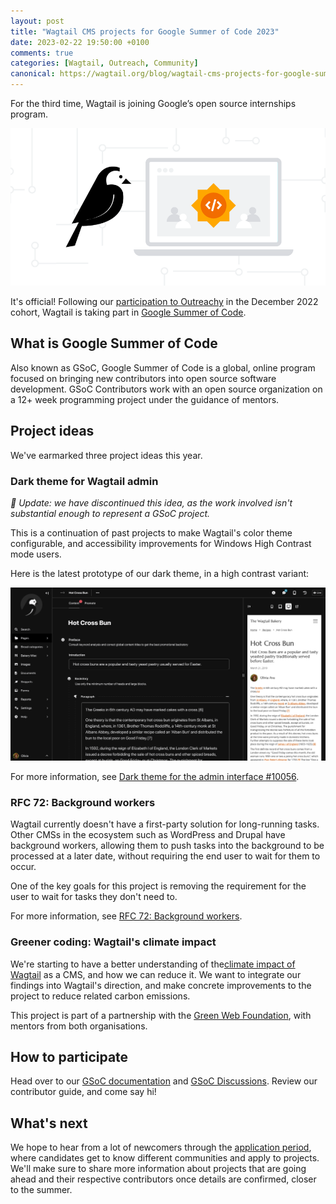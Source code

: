 ```yaml
---
layout: post
title: "Wagtail CMS projects for Google Summer of Code 2023"
date: 2023-02-22 19:50:00 +0100
comments: true
categories: [Wagtail, Outreach, Community]
canonical: https://wagtail.org/blog/wagtail-cms-projects-for-google-summer-of-code-2023/
---
```


For the third time, Wagtail is joining Google’s open source internships program.

<!-- more -->

![](/images/blog/wagtail-cms-projects-for-google-summer-of-code-2023/wagtail-gsoc-social-preview.png)

It's official! Following our [participation to Outreachy](https://wagtail.org/blog/outreachy-welcoming-new-contributors-to-open-source/) in the December 2022 cohort, Wagtail is taking part in [Google Summer of Code](https://summerofcode.withgoogle.com/).

## What is Google Summer of Code

Also known as GSoC, Google Summer of Code is a global, online program focused on bringing new contributors into open source software development. GSoC Contributors work with an open source organization on a 12+ week programming project under the guidance of mentors.

## Project ideas

We've earmarked three project ideas this year.

### Dark theme for Wagtail admin

*🚧 Update: we have discontinued this idea, as the work involved isn't substantial enough to represent a GSoC project.*

This is a continuation of past projects to make Wagtail's color theme configurable, and accessibility improvements for Windows High Contrast mode users.

Here is the latest prototype of our dark theme, in a high contrast variant:

![Wagtail dark theme prototype, in high contrast mode](/images/blog/wagtail-cms-projects-for-google-summer-of-code-2023/dark-high-contrast.png)

For more information, see [Dark theme for the admin interface #10056](https://github.com/wagtail/wagtail/issues/10056).

### RFC 72: Background workers

Wagtail currently doesn't have a first-party solution for long-running tasks. Other CMSs in the ecosystem such as WordPress and Drupal have background workers, allowing them to push tasks into the background to be processed at a later date, without requiring the end user to wait for them to occur.

One of the key goals for this project is removing the requirement for the user to wait for tasks they don't need to.

For more information, see [RFC 72: Background workers](https://github.com/wagtail/rfcs/pull/72).

### Greener coding: Wagtail's climate impact

We're starting to have a better understanding of the[climate impact of Wagtail](https://github.com/wagtail/wagtail/discussions/8843) as a CMS, and how we can reduce it. We want to integrate our findings into Wagtail's direction, and make concrete improvements to the project to reduce related carbon emissions.

This project is part of a partnership with the [Green Web Foundation](https://www.thegreenwebfoundation.org/), with mentors from both organisations.

## How to participate

Head over to our [GSoC documentation](https://wagtail.org/gsoc) and [GSoC Discussions](https://github.com/wagtail/gsoc/discussions). Review our contributor guide, and come say hi!

## What's next

We hope to hear from a lot of newcomers through the [application period](https://developers.google.com/open-source/gsoc/timeline), where candidates get to know different communities and apply to projects. We'll make sure to share more information about projects that are going ahead and their respective contributors once details are confirmed, closer to the summer.
